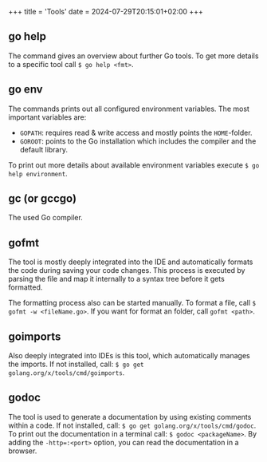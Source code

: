 +++
title = 'Tools'
date = 2024-07-29T20:15:01+02:00
+++

## go help

The command gives an overview about further Go tools. To get more details to a specific tool call `$ go help <fmt>`.

## go env

The commands prints out all configured environment variables. The most important variables are:
* `GOPATH`: requires read & write access and mostly points the `HOME`-folder.
* `GOROOT`: points to the Go installation which includes the compiler and the default library.

To print out more details about available environment variables execute `$ go help environment`. 

## gc (or gccgo)

The used Go compiler.

## gofmt

The tool is mostly deeply integrated into the IDE and automatically formats the code during saving your code changes. This process is executed by parsing the file and map it internally to a syntax tree before it gets formatted. 

The formatting process also can be started manually. To format a file, call `$ gofmt -w <fileName.go>`. If you want for format an folder, call `gofmt <path>`. 

## goimports

Also deeply integrated into IDEs is this tool, which automatically manages the imports. If not installed, call: `$ go get golang.org/x/tools/cmd/goimports`. 

## godoc

The tool is used to generate a documentation by using existing comments within a code. If not installed, call: `$ go get golang.org/x/tools/cmd/godoc`. To print out the documentation in a terminal call: `$ godoc <packageName>`. By adding the `-http=:<port>` option, you can read the documentation in a browser.

